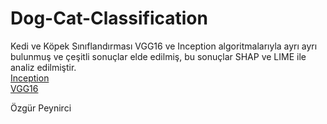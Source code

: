 # Dog-Cat-Classification

Kedi ve Köpek Sınıflandırması VGG16 ve Inception algoritmalarıyla ayrı ayrı bulunmuş ve çeşitli sonuçlar elde edilmiş, bu sonuçlar SHAP ve LIME ile analiz edilmiştir. \
[Inception](dogs-vs-cats-classification-inception.ipynb) \
[VGG16](dogs-vs-cats-classification-vgg16.ipynb) 

Özgür Peynirci
